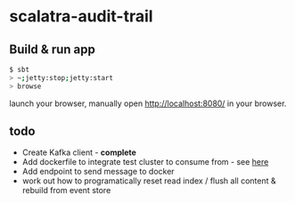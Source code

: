 # scalatra-audit-trail #

## Build & run app ##

```bash
$ sbt
> ~;jetty:stop;jetty:start
> browse
```

launch your browser, manually open [http://localhost:8080/](http://localhost:8080/) in your browser.

## todo ##

* Create Kafka client - **complete**
* Add dockerfile to integrate test cluster to consume from - see [here](https://hub.docker.com/r/wurstmeister/kafka/)
* Add endpoint to send message to docker
* work out how to programatically reset read index / flush all content & rebuild from event store
